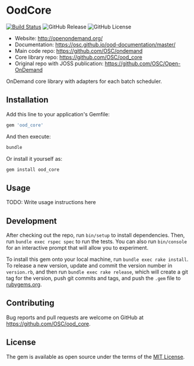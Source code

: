 # OodCore

[![Build Status](https://travis-ci.org/OSC/ood_core.svg?branch=master)](https://travis-ci.org/OSC/ood_core)
![GitHub Release](https://img.shields.io/github/release/osc/ood_core.svg)
![GitHub License](https://img.shields.io/github/license/osc/ood_core.svg)

- Website: http://openondemand.org/
- Documentation: https://osc.github.io/ood-documentation/master/
- Main code repo: https://github.com/OSC/ondemand
- Core library repo: https://github.com/OSC/ood_core
- Original repo with JOSS publication: https://github.com/OSC/Open-OnDemand

OnDemand core library with adapters for each batch scheduler.

## Installation

Add this line to your application's Gemfile:

```ruby
gem 'ood_core'
```

And then execute:

```sh
bundle
```

Or install it yourself as:

```sh
gem install ood_core
```

## Usage

TODO: Write usage instructions here

## Development

After checking out the repo, run `bin/setup` to install dependencies. Then, run
`bundle exec rspec spec` to run the tests. You can also run `bin/console` for
an interactive prompt that will allow you to experiment.

To install this gem onto your local machine, run `bundle exec rake install`. To
release a new version, update and commit the version number in `version.rb`,
and then run `bundle exec rake release`, which will create a git tag for the
version, push git commits and tags, and push the `.gem` file to
[rubygems.org](https://rubygems.org).

## Contributing

Bug reports and pull requests are welcome on GitHub at
https://github.com/OSC/ood_core.


## License

The gem is available as open source under the terms of the [MIT
License](http://opensource.org/licenses/MIT).

